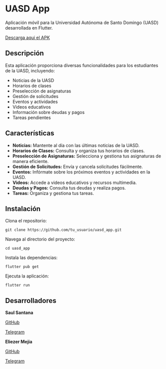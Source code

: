 # UASD App
Aplicación móvil para la Universidad Autónoma de Santo Domingo (UASD) desarrollada en Flutter.

[Descarga aqui el APK](https://itlaedudo-my.sharepoint.com/:u:/g/personal/20222097_itla_edu_do/Ec9hhZKhUJ9Nm0bGaelxxpUB7uoxeF8G5FMpBYWYLv2Y6g?e=SGlrDY)

## Descripción
Esta aplicación proporciona diversas funcionalidades para los estudiantes de la UASD, incluyendo:

* Noticias de la UASD
* Horarios de clases
* Preselección de asignaturas
* Gestión de solicitudes
* Eventos y actividades
* Videos educativos
* Información sobre deudas y pagos
* Tareas pendientes

## Características

* **Noticias:** Mantente al día con las últimas noticias de la UASD.
* **Horarios de Clases:** Consulta y organiza tus horarios de clases.
* **Preselección de Asignaturas:** Selecciona y gestiona tus asignaturas de manera eficiente.
* **Gestión de Solicitudes:** Envía y cancela solicitudes fácilmente.
* **Eventos:** Infórmate sobre los próximos eventos y actividades en la UASD.
* **Videos:** Accede a videos educativos y recursos multimedia.
* **Deudas y Pagos:** Consulta tus deudas y realiza pagos.
* **Tareas:** Organiza y gestiona tus tareas.

## Instalación

Clona el repositorio:
```
git clone https://github.com/tu_usuario/uasd_app.git
```

Navega al directorio del proyecto:
```
cd uasd_app
```

Instala las dependencias:
```
flutter pub get
```

Ejecuta la aplicación:
```
flutter run
```

## Desarrolladores

**Saul Santana**

[GitHub](https://github.com/saulsantana0412)

[Telegram](https://t.me/x_MMIV_x)

**Eliezer Mejia**

[GitHub](https://github.com/EliezerMejia17)

[Telegram](https://t.me/Eliezer_17)
